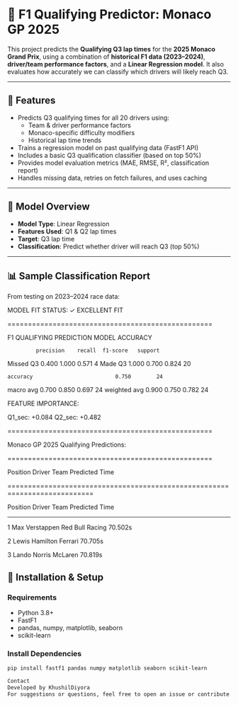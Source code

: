 # 🏁 F1 Qualifying Predictor: Monaco GP 2025

This project predicts the **Qualifying Q3 lap times** for the **2025 Monaco Grand Prix**, using a combination of **historical F1 data (2023–2024)**, **driver/team performance factors**, and a **Linear Regression model**. It also evaluates how accurately we can classify which drivers will likely reach Q3.

---

## 🚀 Features

- Predicts Q3 qualifying times for all 20 drivers using:
  - Team & driver performance factors
  - Monaco-specific difficulty modifiers
  - Historical lap time trends
- Trains a regression model on past qualifying data (FastF1 API)
- Includes a basic Q3 qualification classifier (based on top 50%)
- Provides model evaluation metrics (MAE, RMSE, R², classification report)
- Handles missing data, retries on fetch failures, and uses caching

---

## 🧠 Model Overview

- **Model Type**: Linear Regression
- **Features Used**: Q1 & Q2 lap times
- **Target**: Q3 lap time
- **Classification**: Predict whether driver will reach Q3 (top 50%)

---

## 📊 Sample Classification Report

From testing on 2023–2024 race data:

MODEL FIT STATUS:
✓ EXCELLENT FIT

==================================================

F1 QUALIFYING PREDICTION MODEL ACCURACY

             precision    recall  f1-score   support

   Missed Q3      0.400     1.000     0.571         4
     Made Q3      1.000     0.700     0.824        20

    accuracy                          0.750        24
   macro avg      0.700     0.850     0.697        24
weighted avg      0.900     0.750     0.782        24


FEATURE IMPORTANCE:

Q1_sec: +0.084
Q2_sec: +0.482

==================================================

Monaco GP 2025 Qualifying Predictions:

==================================================

Position Driver Team Predicted Time

===========================================================================

Position  Driver              Team                     Predicted Time

---------------------------------------------------------------------------

1         Max Verstappen      Red Bull Racing          70.502s

2         Lewis Hamilton      Ferrari                  70.705s

3         Lando Norris        McLaren                  70.819s


## 🔧 Installation & Setup

### Requirements

- Python 3.8+
- FastF1
- pandas, numpy, matplotlib, seaborn
- scikit-learn

### Install Dependencies

```bash
pip install fastf1 pandas numpy matplotlib seaborn scikit-learn

Contact
Developed by KhushilDiyora
For suggestions or questions, feel free to open an issue or contribute.
